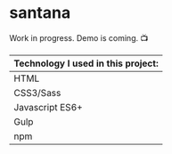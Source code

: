 # santana

Work in progress. Demo is coming. 📺 

|Technology I used in this project: |
|------------|
| HTML |
| CSS3/Sass |
| Javascript ES6+ |
| Gulp |
| npm |
